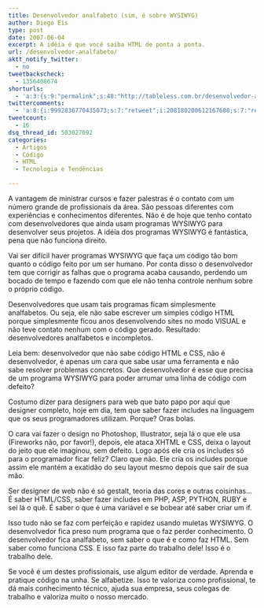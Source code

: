 ```yaml
---
title: Desenvolvedor analfabeto (sim, é sobre WYSIWYG)
author: Diego Eis
type: post
date: 2007-06-04
excerpt: A idéia é que você saiba HTML de ponta a ponta.
url: /desenvolvedor-analfabeto/
aktt_notify_twitter:
  - no
tweetbackscheck:
  - 1356408674
shorturls:
  - 'a:3:{s:9:"permalink";s:48:"http://tableless.com.br/desenvolvedor-analfabeto";s:7:"tinyurl";s:26:"http://tinyurl.com/42nq4vj";s:4:"isgd";s:19:"http://is.gd/i4OtbI";}'
twittercomments:
  - 'a:8:{i:9992836770435073;s:7:"retweet";i:208180200612167680;s:7:"retweet";i:214677004627357697;s:7:"retweet";i:214557966681112576;s:7:"retweet";i:214518469939564544;s:7:"retweet";i:214507031007215618;s:7:"retweet";i:214506964057722880;s:7:"retweet";i:214506713582284800;s:7:"retweet";}'
tweetcount:
  - 16
dsq_thread_id: 503027692
categories:
  - Artigos
  - Código
  - HTML
  - Tecnologia e Tendências

---
```

A vantagem de ministrar cursos e fazer palestras é o contato com um número grande de profissionais da área. São pessoas diferentes com experiências e conhecimentos diferentes. Não é de hoje que tenho contato com desenvolvedores que ainda usam programas WYSIWYG para desenvolver seus projetos. A idéia dos programas WYSIWYG é fantástica, pena que não funciona direito.

Vai ser difícil haver programas WYSIWYG que faça um código tão bom quanto o código feito por um ser humano. Por conta disso o desenvolvedor tem que corrigir as falhas que o programa acaba causando, perdendo um bocado de tempo e fazendo com que ele não tenha controle nenhum sobre o próprio código.

Desenvolvedores que usam tais programas ficam simplesmente analfabetos. Ou seja, ele não sabe escrever um simples código HTML porque simplesmente ficou anos desenvolvendo sites no modo VISUAL e não teve contato nenhum com o código gerado. Resultado: desenvolvedores analfabetos e incompletos.
  
Leia bem: desenvolvedor que não sabe código HTML e CSS, não é desenvolvedor, é apenas um cara que sabe usar uma ferramenta e não sabe resolver problemas concretos. Que desenvolvedor é esse que precisa de um programa WYSIWYG para poder arrumar uma linha de código com defeito?

Costumo dizer para designers para web que bato papo por aqui que designer completo, hoje em dia, tem que saber fazer includes na linguagem que os seus programadores utilizam. Porque? Oras bolas.
  
O cara vai fazer o design no Photoshop, Illustrator, seja lá o que ele usa (Fireworks não, por favor!), depois, ele ataca XHTML e CSS, deixa o layout do jeito que ele imaginou, sem defeito. Logo após ele cria os includes só para o programador ficar feliz? Claro que não. Ele cria os includes porque assim ele mantém a exatidão do seu layout mesmo depois que sair de sua mão.
  
Ser designer de web não é só gestalt, teoria das cores e outras coisinhas&#8230; É saber HTML/CSS, saber fazer includes em PHP, ASP, PYTHON, RUBY e sei lá o quê. É saber o que é uma variável e se bobear até saber criar um if.

Isso tudo não se faz com perfeição e rapidez usando muletas WYSIWYG. O desenvolvedor fica preso num programa que o faz perder conhecimento. O desenvolvedor fica analfabeto, sem saber o que é e como faz HTML. Sem saber como funciona CSS. E isso faz parte do trabalho dele! Isso é o trabalho dele.

Se você é um destes profissionais, use algum editor de verdade. Aprenda e pratique código na unha. Se alfabetize. Isso te valoriza como profissional, te dá mais conhecimento técnico, ajuda sua empresa, seus colegas de trabalho e valoriza muito o nosso mercado.